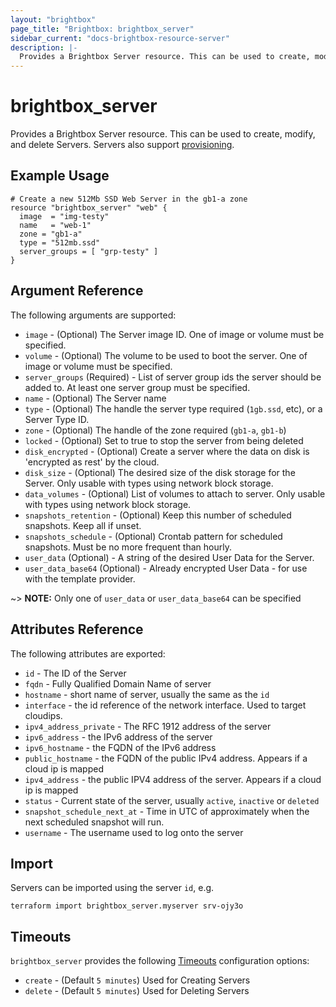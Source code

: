 ```yaml
---
layout: "brightbox"
page_title: "Brightbox: brightbox_server"
sidebar_current: "docs-brightbox-resource-server"
description: |-
  Provides a Brightbox Server resource. This can be used to create, modify, and delete Servers. Servers also support provisioning.
---
```


# brightbox\_server

Provides a Brightbox Server resource. This can be used to create,
modify, and delete Servers. Servers also support
[provisioning](/docs/provisioners/index.html).

## Example Usage

```hcl
# Create a new 512Mb SSD Web Server in the gb1-a zone
resource "brightbox_server" "web" {
  image  = "img-testy"
  name   = "web-1"
  zone = "gb1-a"
  type = "512mb.ssd"
  server_groups = [ "grp-testy" ]
}
```

## Argument Reference

The following arguments are supported:

* `image` - (Optional) The Server image ID. One of image or volume must be specified.
* `volume` - (Optional) The volume to be used to boot the server. One of image or volume must be specified.
* `server_groups` (Required) - List of server group ids the server
should be added to. At least one server group must be specified.
* `name` - (Optional) The Server name
* `type` - (Optional) The handle the server type required (`1gb.ssd`, etc), or a Server Type ID. 
* `zone` - (Optional) The handle of the zone required (`gb1-a`, `gb1-b`)
* `locked` - (Optional) Set to true to stop the server from being deleted
* `disk_encrypted` - (Optional) Create a server where the data on disk is
'encrypted as rest' by the cloud.
* `disk_size` - (Optional) The desired size of the disk storage for the
Server. Only usable with types using network block storage.
* `data_volumes` - (Optional) List of volumes to attach to server. Only
usable with types using network block storage.
* `snapshots_retention` - (Optional) Keep this number of scheduled
snapshots. Keep all if unset.
* `snapshots_schedule` - (Optional) Crontab pattern for scheduled
snapshots. Must be no more frequent than hourly.
* `user_data` (Optional) - A string of the desired User Data for the Server.
* `user_data_base64` (Optional) - Already encrypted User Data - for use
with the template provider.

~> **NOTE:** Only one of `user_data` or `user_data_base64` can be specified

## Attributes Reference

The following attributes are exported:

* `id` - The ID of the Server
* `fqdn` - Fully Qualified Domain Name of server
* `hostname` - short name of server, usually the same as the `id`
* `interface` - the id reference of the network interface. Used to target cloudips.
* `ipv4_address_private` - The RFC 1912 address of the server
* `ipv6_address` - the IPv6 address of the server
* `ipv6_hostname` - the FQDN of the IPv6 address
* `public_hostname` - the FQDN of the public IPv4 address. Appears if a cloud ip is mapped
* `ipv4_address` - the public IPV4 address of the server. Appears if a cloud ip is mapped
* `status` - Current state of the server, usually `active`, `inactive`
or `deleted`
* `snapshot_schedule_next_at` - Time in UTC of approximately when the next scheduled snapshot will run.
* `username` - The username used to log onto the server

## Import

Servers can be imported using the server `id`, e.g.

```
terraform import brightbox_server.myserver srv-ojy3o
```

<a id="timeouts"></a>
## Timeouts

`brightbox_server` provides the following
[Timeouts](/docs/configuration/resources.html#timeouts) configuration options:

- `create` - (Default `5 minutes`) Used for Creating Servers
- `delete` - (Default `5 minutes`) Used for Deleting Servers
